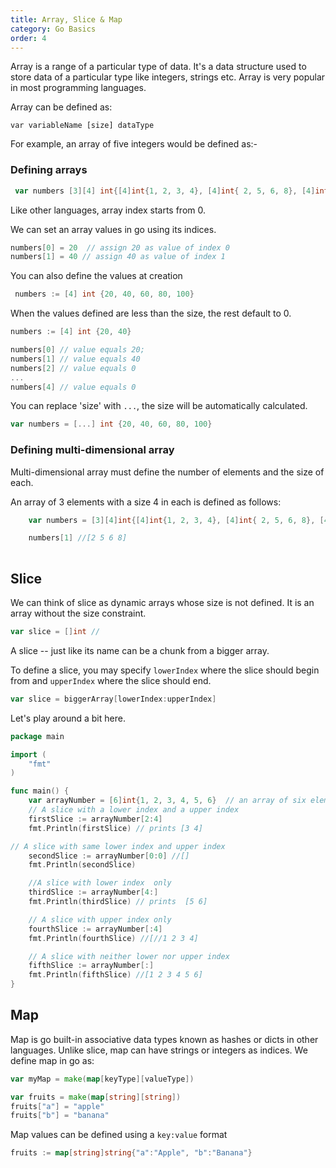 ```yaml
---
title: Array, Slice & Map
category: Go Basics
order: 4
---
```

Array is a range of a particular type of data. It's a data structure used to store data of a particular type like integers, strings etc. Array is very popular in most programming languages.

Array can be defined as:
```
var variableName [size] dataType

```
For example, an array of five integers would be defined as:-

### Defining arrays

```go
 var numbers [3][4] int{[4]int{1, 2, 3, 4}, [4]int{ 2, 5, 6, 8}, [4]int{9, 3, 12, 1}}
```
Like other languages, array index starts from 0.

We can set an array values in go using its indices.

```go
numbers[0] = 20  // assign 20 as value of index 0 
numbers[1] = 40 // assign 40 as value of index 1
```
You can also define the values at creation

```go
 numbers := [4] int {20, 40, 60, 80, 100}
```
When the values defined are less than the size, the rest default to 0.
```go
numbers := [4] int {20, 40}

numbers[0] // value equals 20;
numbers[1] // value equals 40
numbers[2] // value equals 0
...
numbers[4] // value equals 0
```
You can replace 'size' with `...`, the size will be automatically calculated.
```go
var numbers = [...] int {20, 40, 60, 80, 100}
```
### Defining multi-dimensional array
Multi-dimensional array must define the number of elements and the size of each.

An array of 3 elements with a size 4 in each is defined as follows:
```go
    var numbers = [3][4]int{[4]int{1, 2, 3, 4}, [4]int{ 2, 5, 6, 8}, [4]int{9, 3, 12, 1}}

    numbers[1] //[2 5 6 8]
    
```

## Slice
We can think of slice as dynamic arrays whose size is not defined. It is an array without the size constraint.
```go
var slice = []int //
```
A slice -- just like its name can be a chunk from a bigger array.

To define a slice, you may specify `lowerIndex` where the slice should begin from and `upperIndex` where the slice should end.

```go
var slice = biggerArray[lowerIndex:upperIndex]

```

Let's play around a bit here.

```go
package main

import (
	"fmt"
)

func main() {
    var arrayNumber = [6]int{1, 2, 3, 4, 5, 6}  // an array of six elements
    // A slice with a lower index and a upper index
	firstSlice := arrayNumber[2:4]
	fmt.Println(firstSlice) // prints [3 4] 

// A slice with same lower index and upper index
	secondSlice := arrayNumber[0:0] //[]
	fmt.Println(secondSlice)

    //A slice with lower index  only
	thirdSlice := arrayNumber[4:]
	fmt.Println(thirdSlice) // prints  [5 6]

    // A slice with upper index only
	fourthSlice := arrayNumber[:4]
	fmt.Println(fourthSlice) //[//1 2 3 4]

    // A slice with neither lower nor upper index
	fifthSlice := arrayNumber[:]
	fmt.Println(fifthSlice) //[1 2 3 4 5 6]
}

```
## Map
Map is go built-in associative data types known as hashes or dicts in other languages. Unlike slice, map can have strings or integers as indices.
We define map in go as:
```go
var myMap = make(map[keyType][valueType])
```
```go
var fruits = make(map[string][string])
fruits["a"] = "apple"
fruits["b"] = "banana"

```
Map values can be defined using a `key:value` format
```go
fruits := map[string]string{"a":"Apple", "b":"Banana"}
```
